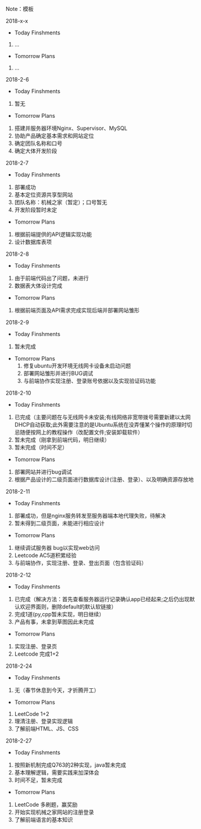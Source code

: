 Note：模板

2018-x-x

- Today Finshments
 1. ...
- Tomorrow Plans
 1. ...


2018-2-6

- Today Finshments
 1. 暂无
- Tomorrow Plans
 1. 搭建并服务器环境Nginx、Supervisor、MySQL
 2. 协助产品确定基本需求和网站定位
 3. 确定团队名称和口号
 4. 确定大体开发阶段


2018-2-7

- Today Finshments
 1. 部署成功
 2. 基本定位资源共享型网站
 3. 团队名称：机械之家（暂定）；口号暂无
 4. 开发阶段暂时未定
- Tomorrow Plans
 1. 根据前端提供的API逻辑实现功能
 2. 设计数据库表项
 

2018-2-8

- Today Finshments
 1. 由于前端代码出了问题，未进行
 2. 数据表大体设计完成
- Tomorrow Plans
 1. 根据前端页面及API需求完成实现后端并部署网站雏形
 

2018-2-9

- Today Finshments
 1. 暂未完成
- Tomorrow Plans
  1. 修复ubuntu开发环境无线网卡设备未启动问题
  2. 部署网站雏形并进行BUG调试
  3. 与前端协作实现注册、登录账号依据以及实现验证码功能

2018-2-10

- Today Finshments
 1. 已完成（主要问题在与无线网卡未安装;有线网络非宽带拨号需要新建以太网DHCP自动获取;此外需要注意的是Ubuntu系统在没弄懂某个操作的原理时切忌随便按网上的教程操作（改配置文件;安装卸载软件）
 2. 暂未完成（刚拿到前端代码，明日继续）
 3. 暂未完成（时间不足）
- Tomorrow Plans
 1. 部署网站并进行bug调试
 2. 根据产品设计的二级页面进行数据库设计(注册、登录）、以及明确资源存放地


2018-2-11

- Today Finshments
 1. 部署成功，但是nginx服务转发至服务器端本地代理失败，待解决
 2. 暂未得到二级页面，未能进行相应设计
- Tomorrow Plans
 1. 继续调试服务器 bug以实现web访问
 2. Leetcode AC5道积累经验
 3. 与前端协作，实现注册、登录、登出页面（包含验证码）

2018-2-12

- Today Finshments
 1. 已完成（解决方法：首先查看服务器运行记录确认app已经起来;之后仍出现默认欢迎界面则，删除default的默认软链接）
 2. 完成1道(py,cpp暂未实现，明日继续）
 3. 产品有事，未拿到草图因此未完成
- Tomorrow Plans
 1. 实现注册、登录页
 2. Leetcode 完成1+2

2018-2-24

- Today Finshments
 1. 无（春节休息到今天，才折腾开工）
- Tomorrow Plans
 1. LeetCode 1+2
 2. 理清注册、登录实现逻辑
 3. 了解前端HTML、JS、CSS

2018-2-27

- Today Finshments
 1. 按照新机制完成Q763的2种实现，java暂未完成
 2. 基本理解逻辑，需要实践来加深体会
 3. 时间不足，暂未完成
- Tomorrow Plans
 1. LeetCode 多刷题，赢奖励
 2. 开始实现机械之家网站的注册登录
 3. 了解前端语言的基本知识

